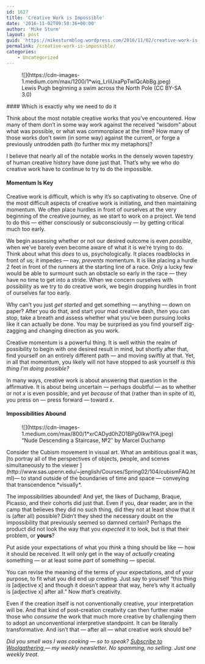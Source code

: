 ```yaml
---
id: 1627
title: 'Creative Work is Impossible'
date: '2016-11-02T09:50:36+00:00'
author: 'Mike Sturm'
layout: post
guid: 'https://mikesturmblog.wordpress.com/2016/11/02/creative-work-is-impossible/'
permalink: /creative-work-is-impossible/
categories:
    - Uncategorized
---
```


<figure class="wp-caption">![](https://cdn-images-1.medium.com/max/1200/1*wiq_LrliUxaPpTwlQcAbBg.jpeg)<figcaption class="wp-caption-text">Lewis Pugh beginning a swim across the North Pole (CC BY-SA 3.0)</figcaption></figure>#### Which is exactly why we need to do it

Think about the most notable creative works that you’ve encountered. How many of them don’t in some way work against the received “wisdom” about what was possible, or what was commonplace at the time? How many of those works don’t swim (in some way) against the current, or forge a previously untrodden path (to further mix my metaphors)?

I believe that nearly all of the notable works in the densely woven tapestry of human creative history have done just that. That’s why we who do creative work have to continue to try to do the impossible.

#### Momentum Is Key

Creative work is difficult, which is why it’s so captivating to observe. One of the most difficult aspects of creative work is initiating, and then maintaining momentum. We often place hurdles in front of ourselves at the very beginning of the creative journey, as we start to work on a project. We tend to do this — either consciously or subconsciously — by getting critical much too early.

We begin assessing whether or not our desired outcome is even *possible*, when we’ve barely even become aware of what it is we’re trying to do. Think about what this *does* to us, psychologically. It places roadblocks in front of us; it impedes — nay, *prevents* momentum. It is like placing a hurdle 2 feet in front of the runners at the starting line of a race. Only a lucky few would be able to surmount such an obstacle so early in the race — they have no time to get into a stride. When we concern ourselves with possibility as we try to do creative work, we begin dropping hurdles in front of ourselves far too early.

Why can’t you just *get started* and get something — anything — down on paper? After you do that, and start your mad creative dash, *then* you can stop, take a breath and assess whether what you’ve been pursuing looks like it can actually be done. You may be surprised as you find yourself zig-zagging and changing direction as you work.

Creative momentum is a powerful thing. It is well within the realm of possibility to begin with one desired result in mind, but shortly after that, find yourself on an entirely different path — and moving swiftly at that. Yet, in all that momentum, you likely will not have stopped to ask yourself *is this thing I’m doing possible?*

In many ways, creative work is about answering that question in the affirmative. It is about being uncertain — perhaps doubtful — as to whether or not *x* is even possible, and yet *because* of that (rather than in spite of it), you press on — press forward — toward *x*.

#### Impossibilities Abound

<figure class="wp-caption">![](https://cdn-images-1.medium.com/max/800/1*xrCADyd0hZO1BPg0Ikw1YA.jpeg)<figcaption class="wp-caption-text">“Nude Descending a Staircase, №2″ by Marcel Duchamp</figcaption></figure>Consider the Cubism movement in visual art. What an ambitious goal it was, [to portray all of the perspectives of objects, people, and scenes simultaneously to the viewer ](http://www.sas.upenn.edu/~jenglish/Courses/Spring02/104/cubismFAQ.html)— to stand outside of the boundaries of time and space — conveying that transcendence *visually*.

The impossibilities abounded! And yet, the likes of Duchamp, Braque, Picasso, and their cohorts did just that. Even if you, dear reader, are in the camp that believes they did no such thing, did they not at least show that it is (after all) possible? Didn’t they shed the necessary doubt on the impossibility that previously seemed so damned certain? Perhaps the product did not look the way that you *expected* it to look, but is that their problem, or **yours**?

Put aside your expectations of what you *think* a thing should be like — how it should be received. It will only get in the way of *actually* creating something — or at least some *part* of something — special.

You can revise the meaning of the terms of your expectations, and of your purpose, to fit what you did end up creating. Just say to yourself “this thing *is* \[adjective x\] and though it doesn’t appear that way, here’s why it actually is \[adjective x\] after all.” Now *that’s* creativity.

Even if the creation itself is not conventionally creative, your interpretation will be. And that kind of post-creation creativity can then further make those who *consume* the work that much more creative by challenging them to adopt an unconventional interpretive standpoint. It can be literally transformative. And isn’t that — after all — what creative work should be?

*Did you smell was I was cooking — so to speak?* [*Subscribe to Woolgathering* ](http://tinyletter.com/mike_sturm)*— my weekly newsletter. No spamming, no selling. Just one weekly treat.*